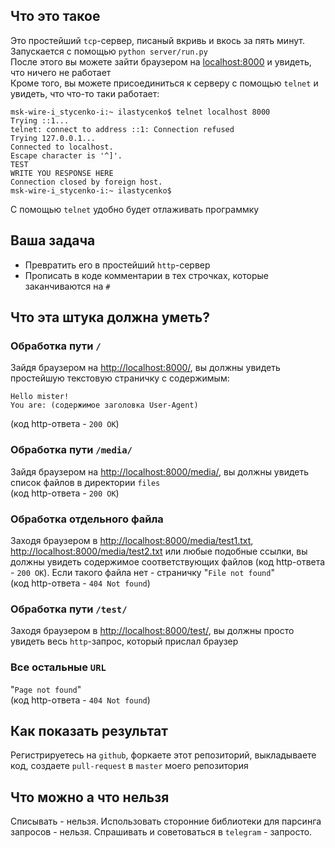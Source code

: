 ## Что это такое

Это простейший `tcp`-сервер, писаный вкривь и вкось за пять минут.  
Запускается с помощью `python server/run.py`  
После этого вы можете зайти браузером на [localhost:8000](http://localhost:8000/) и увидеть, что ничего не работает  
Кроме того, вы можете присоединиться к серверу с помощью `telnet` и увидеть, что что-то таки работает:

```
msk-wire-i_stycenko-i:~ ilastycenko$ telnet localhost 8000
Trying ::1...
telnet: connect to address ::1: Connection refused
Trying 127.0.0.1...
Connected to localhost.
Escape character is '^]'.
TEST
WRITE YOU RESPONSE HERE
Connection closed by foreign host.
msk-wire-i_stycenko-i:~ ilastycenko$
```
С помощью `telnet` удобно будет отлаживать программку

## Ваша задача

* Превратить его в простейший `http`-сервер
* Прописать в коде комментарии в тех строчках, которые заканчиваются на `#`

## Что эта штука должна уметь?

### Обработка пути `/`
Зайдя браузером на [http://localhost:8000/](http://localhost:8000/), вы должны увидеть простейшую текстовую страничку с содержимым:
```
Hello mister!
You are: (содержимое заголовка User-Agent)
```
 (код http-ответа - `200 OK`)

### Обработка пути `/media/`
Зайдя браузером на [http://localhost:8000/media/](http://localhost:8000/media/), вы должны увидеть список файлов в директории `files`  
(код http-ответа - `200 OK`)

### Обработка отдельного файла
Заходя браузером в [http://localhost:8000/media/test1.txt](http://localhost:8000/media/test1.txt), [http://localhost:8000/media/test2.txt](http://localhost:8000/media/test2.txt) или любые подобные ссылки, вы должны увидеть содержимое соответствующих файлов (код http-ответа - `200 OK`). Если такого файла нет - страничку "`File not found`"  
(код http-ответа - `404 Not found`)

### Обработка пути `/test/`
Заходя браузером в [http://localhost:8000/test/](http://localhost:8000/test/), вы должны просто увидеть весь `http`-запрос, который прислал браузер

### Все остальные `URL`
"`Page not found`"  
(код http-ответа - `404 Not found`)

## Как показать результат
Регистрируетесь на `github`, форкаете этот репозиторий, выкладываете код, создаете `pull-request` в `master` моего репозитория

## Что можно а что нельзя
Списывать - нельзя. Использовать сторонние библиотеки для парсинга запросов - нельзя. Спрашивать и советоваться в `telegram` - запросто.
